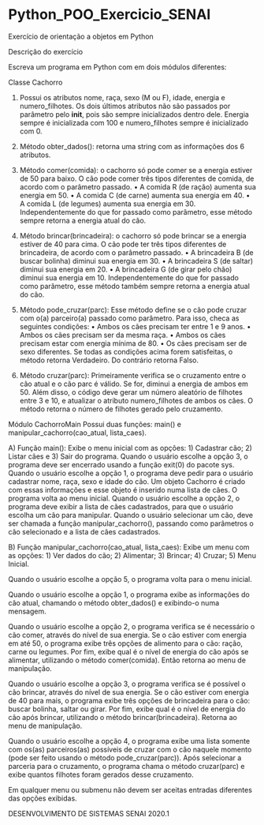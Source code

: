 # Python_POO_Exercicio_SENAI
 Exercício de orientação a objetos em Python
 
 Descrição do exercício
 
 Escreva um programa em Python com em dois módulos diferentes:
 
 Classe Cachorro
 
 1) Possui os atributos nome, raça, sexo (M ou F), idade, energia e numero_filhotes.
 Os dois últimos atributos não são passados por parâmetro pelo __init__, pois são
 sempre inicializados dentro dele. Energia sempre é inicializada com 100 e
 numero_filhotes sempre é inicializado com 0.
 
 2) Método obter_dados(): retorna uma string com as informações dos 6 atributos.
 3) Método comer(comida): o cachorro só pode comer se a energia estiver de 50
 para baixo. O cão pode comer três tipos diferentes de comida, de acordo com o
 parâmetro passado.
 • A comida R (de ração) aumenta sua energia em 50.
 • A comida C (de carne) aumenta sua energia em 40.
 • A comida L (de legumes) aumenta sua energia em 30.
 Independentemente do que for passado como parâmetro, esse método sempre
 retorna a energia atual do cão.
 
 4) Método brincar(brincadeira): o cachorro só pode brincar se a energia estiver
 de 40 para cima. O cão pode ter três tipos diferentes de brincadeira, de acordo com
 o parâmetro passado.
 • A brincadeira B (de buscar bolinha) diminui sua energia em 30.
 • A brincadeira S (de saltar) diminui sua energia em 20.
 • A brincadeira G (de girar pelo chão) diminui sua energia em 10.
 Independentemente do que for passado como parâmetro, esse método também
 sempre retorna a energia atual do cão.
 
 5) Método pode_cruzar(parc): Esse método define se o cão pode cruzar com o(a)
 parceiro(a) passado como parâmetro. Para isso, checa as seguintes condições:
 • Ambos os cães precisam ter entre 1 e 9 anos.
 • Ambos os cães precisam ser da mesma raça.
 • Ambos os cães precisam estar com energia mínima de 80.
 • Os cães precisam ser de sexo diferentes.
 Se todas as condições acima forem satisfeitas, o método retorna Verdadeiro. Do
 contrário retorna Falso.
 
 6) Método cruzar(parc): Primeiramente verifica se o cruzamento entre o cão atual
 e o cão parc é válido. Se for, diminui a energia de ambos em 50. Além disso, o
 código deve gerar um número aleatório de filhotes entre 3 e 10, e atualizar o
 atributo numero_filhotes de ambos os cães. O método retorna o número de filhotes
 gerado pelo cruzamento.


 Módulo CachorroMain
 Possui duas funções: main() e manipular_cachorro(cao_atual, lista_caes).
 
 A) Função main(): Exibe o menu inicial com as opções: 1) Cadastrar cão; 2) Listar
 cães e 3) Sair do programa.
 Quando o usuário escolhe a opção 3, o programa deve ser encerrado usando a
 função exit(0) do pacote sys.
 Quando o usuário escolhe a opção 1, o programa deve pedir para o usuário
 cadastrar nome, raça, sexo e idade do cão. Um objeto Cachorro é criado com essas
 informações e esse objeto é inserido numa lista de cães. O programa volta ao menu
 inicial.
 Quando o usuário escolhe a opção 2, o programa deve exibir a lista de cães
 cadastrados, para que o usuário escolha um cão para manipular. Quando o usuário
 selecionar um cão, deve ser chamada a função manipular_cachorro(), passando
 como parâmetros o cão selecionado e a lista de cães cadastrados.
 
 B) Função manipular_cachorro(cao_atual, lista_caes): Exibe um menu com as
 opções: 1) Ver dados do cão; 2) Alimentar; 3) Brincar; 4) Cruzar; 5) Menu Inicial.
 
 Quando o usuário escolhe a opção 5, o programa volta para o menu inicial.
 
 Quando o usuário escolhe a opção 1, o programa exibe as informações do cão
 atual, chamando o método obter_dados() e exibindo-o numa mensagem.
 
 Quando o usuário escolhe a opção 2, o programa verifica se é necessário o cão
 comer, através do nível de sua energia. Se o cão estiver com energia em até 50, o
 programa exibe três opções de alimento para o cão: ração, carne ou legumes. Por
 fim, exibe qual é o nível de energia do cão após se alimentar, utilizando o método
 comer(comida). Então retorna ao menu de manipulação.
 
 Quando o usuário escolhe a opção 3, o programa verifica se é possível o cão
 brincar, através do nível de sua energia. Se o cão estiver com energia de 40 para
 mais, o programa exibe três opções de brincadeira para o cão: buscar bolinha,
 saltar ou girar. Por fim, exibe qual é o nível de energia do cão após brincar,
 utilizando o método brincar(brincadeira). Retorna ao menu de manipulação.
 
 Quando o usuário escolhe a opção 4, o programa exibe uma lista somente com
 os(as) parceiros(as) possíveis de cruzar com o cão naquele momento (pode ser
 feito usando o método pode_cruzar(parc)). Após selecionar a parceria para o
 cruzamento, o programa chama o método cruzar(parc) e exibe quantos filhotes
 foram gerados desse cruzamento.
 
 Em qualquer menu ou submenu não devem ser aceitas entradas diferentes das
 opções exibidas.
 
 DESENVOLVIMENTO DE SISTEMAS SENAI 2020.1
